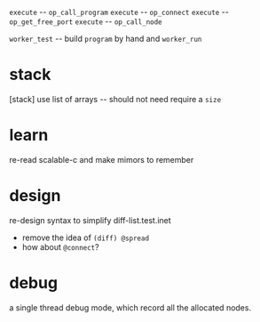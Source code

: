 `execute` -- `op_call_program`
`execute` -- `op_connect`
`execute` -- `op_get_free_port`
`execute` -- `op_call_node`

`worker_test` -- build `program` by hand and `worker_run`

# stack

[stack] use list of arrays -- should not need require a `size`

# learn

re-read scalable-c and make mimors to remember

# design

re-design syntax to simplify diff-list.test.inet

- remove the idea of `(diff) @spread`
- how about `@connect`?

# debug

a single thread debug mode, which record all the allocated nodes.

